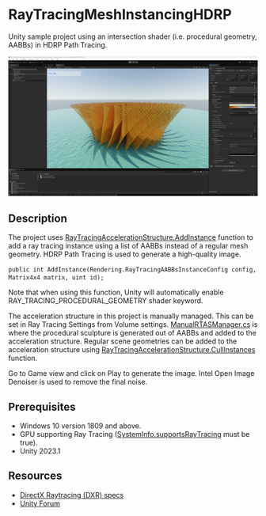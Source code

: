 # RayTracingMeshInstancingHDRP
Unity sample project using an intersection shader (i.e. procedural geometry, AABBs) in HDRP Path Tracing.

<img src="Images/1.png" width="1920">

## Description
The project uses [RayTracingAccelerationStructure.AddInstance](https://docs.unity3d.com/6000.0/Documentation/ScriptReference/Rendering.RayTracingAccelerationStructure.AddInstance.html) function to add a ray tracing instance using a list of AABBs instead of a regular mesh geometry. HDRP Path Tracing is used to generate a high-quality image.

```
public int AddInstance(Rendering.RayTracingAABBsInstanceConfig config, Matrix4x4 matrix, uint id);
```

Note that when using this function, Unity will automatically enable RAY_TRACING_PROCEDURAL_GEOMETRY shader keyword.

The acceleration structure in this project is manually managed. This can be set in Ray Tracing Settings from Volume settings. [ManualRTASManager.cs](Assets/Scripts/ManualRTASManager.cs) is where the procedural sculpture is generated out of AABBs and added to the acceleration structure. Regular scene geometries can be added to the acceleration structure using [RayTracingAccelerationStructure.CullInstances](https://docs.unity3d.com/6000.0/Documentation/ScriptReference/Rendering.RayTracingAccelerationStructure.CullInstances.html) function.

Go to Game view and click on Play to generate the image. Intel Open Image Denoiser is used to remove the final noise.

## Prerequisites

* Windows 10 version 1809 and above.
* GPU supporting Ray Tracing ([SystemInfo.supportsRayTracing](https://docs.unity3d.com/6000.0/Documentation/ScriptReference/SystemInfo-supportsRayTracing.html) must be true).
* Unity 2023.1

## Resources
* [DirectX Raytracing (DXR) specs](https://microsoft.github.io/DirectX-Specs/d3d/Raytracing.html)
* [Unity Forum](https://forum.unity.com)
